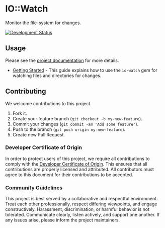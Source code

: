 # IO::Watch

Monitor the file-system for changes.

[![Development Status](https://github.com/socketry/io-watch/workflows/Test/badge.svg)](https://github.com/socketry/io-watch/actions?workflow=Test)

## Usage

Please see the [project documentation](https://socketry.github.io/io-watch/) for more details.

  - [Getting Started](https://socketry.github.io/io-watch/guides/getting-started/index) - This guide explains how to use the `io-watch` gem for watching files and directories for changes.

## Contributing

We welcome contributions to this project.

1.  Fork it.
2.  Create your feature branch (`git checkout -b my-new-feature`).
3.  Commit your changes (`git commit -am 'Add some feature'`).
4.  Push to the branch (`git push origin my-new-feature`).
5.  Create new Pull Request.

### Developer Certificate of Origin

In order to protect users of this project, we require all contributions to comply with the [Developer Certificate of Origin](https://developercertificate.org/). This ensures that all contributions are properly licensed and attributed. All contributors must agree to this document for their contributions to be accepted.

### Community Guidelines

This project is best served by a collaborative and respectful environment. Treat each other professionally, respect differing viewpoints, and engage constructively. Harassment, discrimination, or harmful behavior is not tolerated. Communicate clearly, listen actively, and support one another. If any issues arise, please inform the project maintainers.
